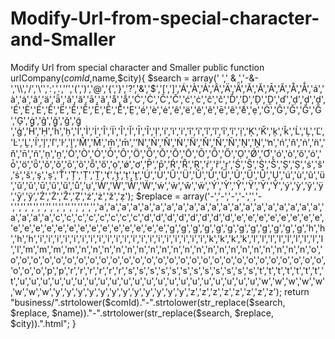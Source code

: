 # Modify-Url-from-special-character-and-Smaller
Modify Url from special character and Smaller
public function urlCompany($comId,$name,$city){
        $search  = array(' ',' & ','-&-','\\','/','\'',':','.','’','(',')','@','{','}','?','&','$','[',']','Á','À','Ȧ','Â','Ä','Ǟ','Ǎ','Ă','Ā','Ã','Å','Ǻ','á','à','ȧ','â','ä','ǟ','ǎ','ă','ā','ã','å','ǻ','Ć','Ċ','Ĉ','Č','ć','ċ','ĉ','č','Ď','Ḍ','Ḑ','Ḓ','ď','ḍ','ḑ','ḓ','É','È','Ė','Ê','Ë','Ě','Ĕ','Ē','Ẽ','E̊','Ẹ','é','è','ė','ê','ë','ě','ĕ','ē','ẽ','e̊','ẹ','Ġ','Ĝ','Ǧ','Ğ','G̃ ','Ģ','ġ','ĝ','ǧ','ğ','g̃ ','ģ','Ĥ','Ḥ','ĥ','ḥ','Í','Ì','İ','Î','Ï','Ǐ','Ĭ','Ī','Ĩ','Ị','í','ì','i','î','ï','ǐ','ĭ','ī','ĩ','ị','Ķ','Ǩ','ķ','ǩ','Ĺ','Ļ','Ľ','Ŀ','Ḽ','ĺ','ļ','ľ','ŀ','ḽ','M̂','M̄','m̂','m̄','ʼN','Ń','N̂','Ṅ','N̈','Ň','N̄','Ñ','Ņ','Ṋ','ŉ','ń','n̂','ṅ','n̈','ň','n̄','ñ','ņ','ṋ','Ó','Ò','Ȯ','Ȱ','Ô','Ö','Ȫ','Ǒ','Ŏ','Ō','Õ','Ȭ','Ő','Ọ','Ǿ','Ơ','ó','ò','ô','ȯ','ȱ','ö','ȫ','ǒ','ŏ','ō','õ','ȭ','ő','ọ','ǿ','ơ','P̄','p̄','Ŕ','Ř','Ŗ','ŕ','ř','ŗ','Ś','Ŝ','Ṡ','Š','Ș','Ṣ','ś','ŝ','ṡ','š','ş','ṣ','Ť','Ț','Ṭ','Ṱ','ť','ț','ṭ','ṱ','Ú','Ù','Û','Ü','Ǔ','Ŭ','Ū','Ũ','Ű','Ů','Ụ','ú','ù','û','ü','ǔ','ŭ','ū','ũ','ű','ů','ụ','Ẃ','Ẁ','Ŵ','Ẅ','ẃ','ẁ','ŵ','ẅ','Ý','Ỳ','Ŷ','Ÿ','Ȳ','Ỹ','ý','ỳ','ŷ','ÿ','ȳ','ỹ','Ź','Ż','Ž','Ẓ','ź','ż','ž','ẓ');
        $replace = array('-','-','-','-','','-','','','','','','','','','','','','','','a','a','a','a','a','a','a','a','a','a','a','a','a','a','a','a','a','a','a','a','a','a','a','a','c','c','c','c','c','c','c','c','d','d','d','d','d','d','d','d','e','e','e','e','e','e','e','e','e','e','e','e','e','e','e','e','e','e','e','e','e','e','g','g','g','g','g','g','g','g','g','g','g','g','h','h','h','h','i','i','i','i','i','i','i','i','i','i','i','i','i','i','i','i','i','i','i','i','k','k','k','k','l','l','l','l','l','l','l','l','l','l','m','m','m','m','n','n','n','n','n','n','n','n','n','n','n','n','n','n','n','n','n','n','n','n','o','o','o','o','o','o','o','o','o','o','o','o','o','o','o','o','o','o','o','o','o','o','o','o','o','o','o','o','o','o','o','o','p','p','r','r','r','r','r','r','s','s','s','s','s','s','s','s','s','s','s','s','t','t','t','t','t','t','t','t','u','u','u','u','u','u','u','u','u','u','u','u','u','u','u','u','u','u','u','u','u','w','w','w','w','w','w','w','w','y','y','y','y','y','y','y','y','y','y','y','y','z','z','z','z','z','z','z','z');
        return "business/".strtolower($comId)."-".strtolower(str_replace($search, $replace, $name))."-".strtolower(str_replace($search, $replace, $city)).".html";
    }
